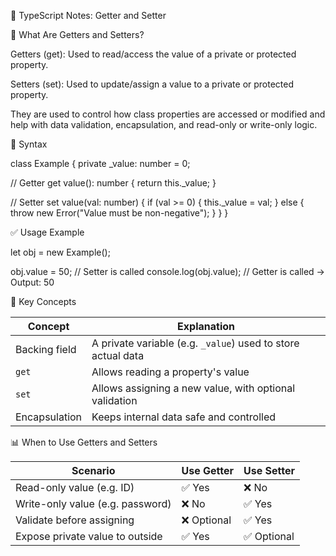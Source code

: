📘 TypeScript Notes: Getter and Setter

📌 What Are Getters and Setters?

Getters (get): Used to read/access the value of a private or protected property.

Setters (set): Used to update/assign a value to a private or protected property.

They are used to control how class properties are accessed or modified and help with data validation, encapsulation, and read-only or write-only logic.

🧱 Syntax

class Example {
  private _value: number = 0;

  // Getter
  get value(): number {
    return this._value;
  }

  // Setter
  set value(val: number) {
    if (val >= 0) {
      this._value = val;
    } else {
      throw new Error("Value must be non-negative");
    }
  }
}


✅ Usage Example

let obj = new Example();

obj.value = 50;         // Setter is called
console.log(obj.value); // Getter is called → Output: 50


📙 Key Concepts

| Concept       | Explanation                                                  |
| ------------- | ------------------------------------------------------------ |
| Backing field | A private variable (e.g. `_value`) used to store actual data |
| `get`         | Allows reading a property's value                            |
| `set`         | Allows assigning a new value, with optional validation       |
| Encapsulation | Keeps internal data safe and controlled                      |


📊 When to Use Getters and Setters

| Scenario                         | Use Getter | Use Setter |
| -------------------------------- | ---------- | ---------- |
| Read-only value (e.g. ID)        | ✅ Yes      | ❌ No       |
| Write-only value (e.g. password) | ❌ No       | ✅ Yes      |
| Validate before assigning        | ❌ Optional | ✅ Yes      |
| Expose private value to outside  | ✅ Yes      | ✅ Optional |
